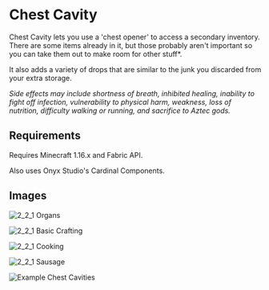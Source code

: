 # Chest Cavity
Chest Cavity lets you use a 'chest opener' to access a secondary inventory. There are some items already in it, but those probably aren't important so you can take them out to make room for other stuff\*. 

It also adds a variety of drops that are similar to the junk you discarded from your extra storage.

*Side effects may include shortness of breath, inhibited healing, inability to fight off infection, vulnerability to physical harm, weakness, loss of nutrition, difficulty walking or running, and sacrifice to Aztec gods.*

## Requirements
Requires Minecraft 1.16.x and Fabric API. 

Also uses Onyx Studio's Cardinal Components.


## Images

![2_2_1 Organs](https://user-images.githubusercontent.com/12503726/99457027-2cd66c00-28df-11eb-9036-44a90c9e2b4c.png)

![2_2_1 Basic Crafting](https://user-images.githubusercontent.com/12503726/99456311-0d8b0f00-28de-11eb-83d2-923cfb350691.png)

![2_2_1 Cooking](https://user-images.githubusercontent.com/12503726/99456319-111e9600-28de-11eb-95e3-5be74ab77381.png)

![2_2_1 Sausage](https://user-images.githubusercontent.com/12503726/99456341-167be080-28de-11eb-9f44-04e412aa41dd.png)

![Example Chest Cavities](https://github.com/Tigereye504/chestcavity/assets/37588844/11144af2-4d17-479c-bf69-de334dc9b757)
